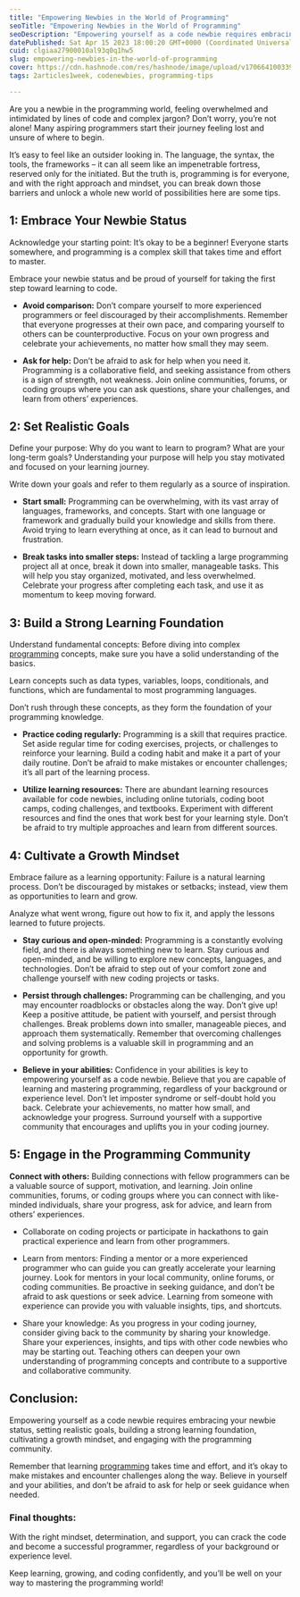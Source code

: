 ```yaml
---
title: "Empowering Newbies in the World of Programming"
seoTitle: "Empowering Newbies in the World of Programming"
seoDescription: "Empowering yourself as a code newbie requires embracing your newbie status, setting realistic goals, building a strong learning foundation"
datePublished: Sat Apr 15 2023 18:00:20 GMT+0000 (Coordinated Universal Time)
cuid: clgiaa27900010al93q0q1hw5
slug: empowering-newbies-in-the-world-of-programming
cover: https://cdn.hashnode.com/res/hashnode/image/upload/v1706641003391/ee0ec8ba-8f51-4e7d-8865-eae088de3d99.png
tags: 2articles1week, codenewbies, programming-tips

---
```


Are you a newbie in the programming world, feeling overwhelmed and intimidated by lines of code and complex jargon? Don’t worry, you’re not alone! Many aspiring programmers start their journey feeling lost and unsure of where to begin.

It’s easy to feel like an outsider looking in. The language, the syntax, the tools, the frameworks – it can all seem like an impenetrable fortress, reserved only for the initiated. But the truth is, programming is for everyone, and with the right approach and mindset, you can break down those barriers and unlock a whole new world of possibilities here are some tips.

## **1: Embrace Your Newbie Status**

Acknowledge your starting point: It’s okay to be a beginner! Everyone starts somewhere, and programming is a complex skill that takes time and effort to master.

Embrace your newbie status and be proud of yourself for taking the first step toward learning to code.

* **Avoid comparison:** Don’t compare yourself to more experienced programmers or feel discouraged by their accomplishments. Remember that everyone progresses at their own pace, and comparing yourself to others can be counterproductive. Focus on your own progress and celebrate your achievements, no matter how small they may seem.
    
* **Ask for help:** Don’t be afraid to ask for help when you need it. Programming is a collaborative field, and seeking assistance from others is a sign of strength, not weakness. Join online communities, forums, or coding groups where you can ask questions, share your challenges, and learn from others’ experiences.
    

## **2: Set Realistic Goals**

Define your purpose: Why do you want to learn to program? What are your long-term goals? Understanding your purpose will help you stay motivated and focused on your learning journey.

Write down your goals and refer to them regularly as a source of inspiration.

* **Start small:** Programming can be overwhelming, with its vast array of languages, frameworks, and concepts. Start with one language or framework and gradually build your knowledge and skills from there. Avoid trying to learn everything at once, as it can lead to burnout and frustration.
    
* **Break tasks into smaller steps:** Instead of tackling a large programming project all at once, break it down into smaller, manageable tasks. This will help you stay organized, motivated, and less overwhelmed. Celebrate your progress after completing each task, and use it as momentum to keep moving forward.
    

## **3: Build a Strong Learning Foundation**

Understand fundamental concepts: Before diving into complex [programming](https://fannyn.com/category/programming/) concepts, make sure you have a solid understanding of the basics.

Learn concepts such as data types, variables, loops, conditionals, and functions, which are fundamental to most programming languages.

Don’t rush through these concepts, as they form the foundation of your programming knowledge.

* **Practice coding regularly:** Programming is a skill that requires practice. Set aside regular time for coding exercises, projects, or challenges to reinforce your learning. Build a coding habit and make it a part of your daily routine. Don’t be afraid to make mistakes or encounter challenges; it’s all part of the learning process.
    
* **Utilize learning resources:** There are abundant learning resources available for code newbies, including online tutorials, coding boot camps, coding challenges, and textbooks. Experiment with different resources and find the ones that work best for your learning style. Don’t be afraid to try multiple approaches and learn from different sources.
    

## **4: Cultivate a Growth Mindset**

Embrace failure as a learning opportunity: Failure is a natural learning process. Don’t be discouraged by mistakes or setbacks; instead, view them as opportunities to learn and grow.

Analyze what went wrong, figure out how to fix it, and apply the lessons learned to future projects.

* **Stay curious and open-minded:** Programming is a constantly evolving field, and there is always something new to learn. Stay curious and open-minded, and be willing to explore new concepts, languages, and technologies. Don’t be afraid to step out of your comfort zone and challenge yourself with new coding projects or tasks.
    
* **Persist through challenges:** Programming can be challenging, and you may encounter roadblocks or obstacles along the way. Don’t give up! Keep a positive attitude, be patient with yourself, and persist through challenges. Break problems down into smaller, manageable pieces, and approach them systematically. Remember that overcoming challenges and solving problems is a valuable skill in programming and an opportunity for growth.
    
* **Believe in your abilities:** Confidence in your abilities is key to empowering yourself as a code newbie. Believe that you are capable of learning and mastering programming, regardless of your background or experience level. Don’t let imposter syndrome or self-doubt hold you back. Celebrate your achievements, no matter how small, and acknowledge your progress. Surround yourself with a supportive community that encourages and uplifts you in your coding journey.
    

## **5: Engage in the Programming Community**

**Connect with others:** Building connections with fellow programmers can be a valuable source of support, motivation, and learning. Join online communities, forums, or coding groups where you can connect with like-minded individuals, share your progress, ask for advice, and learn from others’ experiences.

* Collaborate on coding projects or participate in hackathons to gain practical experience and learn from other programmers.
    
* Learn from mentors: Finding a mentor or a more experienced programmer who can guide you can greatly accelerate your learning journey. Look for mentors in your local community, online forums, or coding communities. Be proactive in seeking guidance, and don’t be afraid to ask questions or seek advice. Learning from someone with experience can provide you with valuable insights, tips, and shortcuts.
    
* Share your knowledge: As you progress in your coding journey, consider giving back to the community by sharing your knowledge. Share your experiences, insights, and tips with other code newbies who may be starting out. Teaching others can deepen your own understanding of programming concepts and contribute to a supportive and collaborative community.
    

## **Conclusion:**

Empowering yourself as a code newbie requires embracing your newbie status, setting realistic goals, building a strong learning foundation, cultivating a growth mindset, and engaging with the programming community.

Remember that learning [programming](https://fannyn.com/category/programming/) takes time and effort, and it’s okay to make mistakes and encounter challenges along the way. Believe in yourself and your abilities, and don’t be afraid to ask for help or seek guidance when needed.

### **Final thoughts:**

With the right mindset, determination, and support, you can crack the code and become a successful programmer, regardless of your background or experience level.

Keep learning, growing, and coding confidently, and you’ll be well on your way to mastering the programming world!